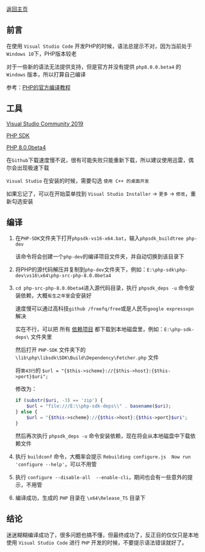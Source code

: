 [返回主页](../../../README.md)

## 前言

在使用 `Visual Studio Code` 开发PHP的时候，语法总提示不对，因为当前处于 `Windows 10`下，PHP版本较老

对于一些新的语法无法提供支持，但是官方并没有提供 `php8.0.0.beta4` 的 `Windows` 版本，所以打算自己编译

参考：[PHP的官方编译教程](https://wiki.php.net/internals/windows/stepbystepbuild_sdk_2)

## 工具

[Visual Studio Community 2019](https://visualstudio.microsoft.com/zh-hans/vs/)

[PHP SDK](https://github.com/Microsoft/php-sdk-binary-tools)

[PHP 8.0.0beta4](https://github.com/php/php-src/releases)

在`Github`下载速度慢不说，很有可能失败只能重新下载，所以建议使用迅雷，偶尔会出现极速下载

`Visual Studio` 在安装的时候，需要勾选 `使用 C++ 的桌面开发`

如果忘记了，可以在开始菜单找到 `Visual Studio Installer` -> `更多` -> `修改`，重新勾选安装

## 编译

1. 在`PHP-SDK`文件夹下打开`phpsdk-vs16-x64.bat`，输入`phpsdk_buildtree php-dev`

    该命令将会创建一个`php-dev`的编译项目文件夹，并自动切换到该目录下

2. 将PHP的源代码解压并复制到`php-dev`文件夹下，例如：`E:\php-sdk\php-dev\vs16\x64\php-src-php-8.0.0beta4`

3. `cd php-src-php-8.0.0beta4`进入源代码目录，执行 `phpsdk_deps -u` 命令安装依赖，大概`有生之年里`会安装好

    速度慢可以通过高科技`github /freefq/free`或是人民币`google expressvpn`解决

    实在不行，可以把 所有 [依赖项目](https://windows.php.net/downloads/php-sdk/deps/vs16/x64/) 都下载到本地磁盘里，例如：`E:\php-sdk-deps\` 文件夹里

    然后打开 `PHP-SDK` 文件夹下的 `\lib\php\libsdk\SDK\Build\Dependency\Fetcher.php` 文件

    将`第43行`的 `$url = "{$this->scheme}://{$this->host}:{$this->port}$uri";`

    修改为：

    ```php
    if (substr($uri, -3) == 'zip') {
        $url = "file:///E:\\php-sdk-deps\\" . basename($uri);
    } else {
        $url = "{$this->scheme}://{$this->host}:{$this->port}$uri";
    }
    ```

    然后再次执行 `phpsdk_deps -u` 命令安装依赖，现在将会从本地磁盘中下载依赖文件

4. 执行 `buildconf` 命令，大概率会提示 `Rebuilding configure.js  Now run 'configure --help'`，可以不用管

5. 执行 `configure --disable-all  --enable-cli`，期间也会有一些意外的提示，不用管

6. 编译成功，生成的 `PHP` 目录在 `\x64\Release_TS` 目录下

## 结论

迷迷糊糊编译成功了，很多问题也搞不懂，但最终成功了，反正目的仅仅只是本地使用 `Visual Studio Code` 进行 `PHP` 开发的时候，不要提示语法错误就好了。